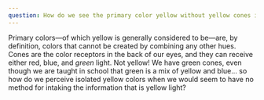 ```yaml
---
question: How do we see the primary color yellow without yellow cones in our eyes?
---
```


Primary colors—of which yellow is generally considered to be—are, by definition, colors that cannot be created by combining any other hues. Cones are the color receptors in the back of our eyes, and they can receive either red, blue, and *green* light. Not yellow! We have green cones, even though we are taught in school that green is a mix of yellow and blue... so how do we perceive isolated yellow colors when we would seem to have no method for intaking the information that is yellow light?
